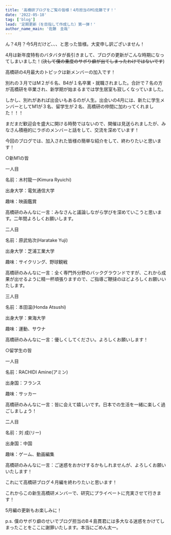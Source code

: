```yaml
---
title: '高橋研ブログをご覧の皆様！4月担当のM1佐藤です！'
date: '2022-05-18'
tag: ['blog']
lead: '定期更新（を目指して作成した）第一弾！'
author_name_main: '佐藤　圭哉'
---
```


ん？4月？今5月だけど、、、と思った皆様。大変申し訳ございません！

4月は新年度特有のバタバタが長引きまして、ブログの更新がこんな時期になってしまいました！(~~決して僕の重度のサボり癖が出てしまったわけではないです~~)

高橋研の4月最大のトピックは新メンバーの加入です！

別れの３月ではM２が６名、B4が１名卒業・就職されました。合計で７名の方が高橋研を卒業され、新学期が始まるまでは学生居室も寂しくなっていました。

しかし、別れがあれば出会いもあるのが人生。出会いの4月には、新たに学生メンバーとしてM1が３名、留学生が２名、高橋研の仲間に加わってくれました！！！

まだまだ歓迎会を盛大に開ける時勢ではないので、開催は見送られましたが、みなさん積極的にラボのメンバーと話をして、交流を深めています！

今回のブログでは、加入された皆様の簡単な紹介をして、終わりたいと思います！

○新M1の皆

一人目

名前：木村龍一(Kimura Ryuichi)

出身大学：電気通信大学

趣味：映画鑑賞

高橋研のみんなに一言：みなさんと議論しながら学びを深めていこうと思います。二年間よろしくお願いします。

二人目

名前：原武佑次(Haratake Yuji)

出身大学：芝浦工業大学

趣味：サイクリング、野球観戦

高橋研のみんなに一言：全く専門外分野のバックグラウンドですが、これから成果が出せるように精一杯頑張りますので、ご指導ご鞭撻のほどよろしくお願いいたします。

三人目

名前：本田温(Honda Atsushi)

出身大学：東海大学

趣味：運動、サウナ

高橋研のみんなに一言：優しくしてください。よろしくお願いします！

○留学生の皆

一人目

名前：RACHIDI Amine(アミン)

出身国：フランス

趣味：サッカー

高橋研のみんなに一言：皆に会えて嬉しいです。日本での生活を一緒に楽しく過ごしましょう！

二人目

名前：刘 成(リー)

出身国：中国

趣味：ゲーム、動画編集

高橋研のみんなに一言：ご迷惑をおかけするかもしれませんが、よろしくお願いいたします！

これにて高橋研ブログ４月編を終わりたいと思います！

これからこの新生高橋研メンバーで、研究にプライベートに充実させて行きます！

5月編の更新もお楽しみに！

p.s. 僕のサボり癖のせいでブログ担当のB４島貫君には多大なる迷惑をかけてしまったことをここに謝罪いたします。本当にごめん太一。
